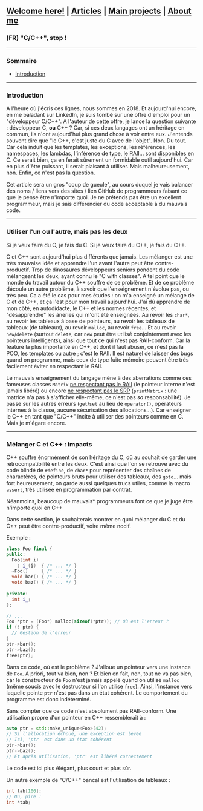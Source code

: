 ## [Welcome here!](https://vpenando.github.io) | [Articles](https://vpenando.github.io/articles.html) | [Main projects](https://vpenando.github.io/projects.html) | [About me](https://vpenando.github.io/about.html)

### (FR) "C/C++", stop !

---

### Sommaire
* [Introduction](#introduction)



---

### Introduction
A l'heure où j'écris ces lignes, nous sommes en 2018. Et aujourd'hui encore, en me baladant sur LinkedIn, je suis tombé sur une offre d'emploi pour un "développeur C/C++". A l'auteur de cette offre, je lance la question suivante : développeur C, **ou** C++ ?
Car, si ces deux langages ont un héritage en commun, ils n'ont aujourd'hui plus grand chose à voir entre eux. J'entends souvent dire que "le C++, c'est juste du C avec de l'objet". Non. Du tout. Car cela induit que les templates, les exceptions, les références, les namespaces, les lambdas, l'inférence de type, le RAII... sont disponibles en C. Ce serait bien, ça en ferait sûrement un formidable outil aujourd'hui. Car en plus d'être puissant, il serait plaisant à utiliser. Mais malheureusement, non.
Enfin, ce n'est pas la question.

Cet article sera un gros "coup de gueule", au cours duquel je vais balancer des noms / liens vers des sites / lien GitHub de programmeurs faisant ce que je pense être n'importe quoi. Je ne prétends pas être un excellent programmeur, mais je sais différencier du code acceptable à du mauvais code.


---


### Utiliser l'un ou l'autre, mais pas les deux
Si je veux faire du C, je fais du C. Si je veux faire du C++, je fais du C++.

C et C++ sont aujourd'hui plus différents que jamais. Les mélanger est une très mauvaise idée et apprendre l'un avant l'autre peut être contre-productif. Trop de ~~dinosaures~~ développeurs seniors pondent du code mélangeant les deux, ayant connu le "C with classes". A tel point que le monde du travail autour du C++ souffre de ce problème. Et de ce problème découle un autre problème, à savoir que l'enseignement n'évolue pas, ou très peu. Ca a été le cas pour mes études : on m'a enseigné un mélange de C et de C++, et ça l'est pour mon travail aujourd'hui. J'ai dû apprendre de mon côté, en autodidacte, le C++ et les normes récentes, et "désapprendre" les âneries qui m'ont été enseignées. Au revoir les `char*`, au revoir les tableaux à base de pointeurs, au revoir les tableaux de tableaux (de tableaux), au revoir `malloc`, au revoir `free`... Et au revoir `new`/`delete` (surtout `delete`, car `new` peut être utilisé conjointement avec les pointeurs intelligents), ainsi que tout ce qui n'est pas RAII-conform. Car la feature la plus importante en C++, et dont il faut abuser, ce n'est pas la POO, les templates ou autre ; c'est le RAII. Il est naturel de laisser des bugs quand on programme, mais ceux de type fuite mémoire peuvent être très facilement éviter en respectant le RAII.

Le mauvais enseignement du langage mène à des aberrations comme ces fameuses classes `Matrix` [ne respectant pas le RAII](https://github.com/nkt/cpp-matrix/blob/master/Matrix.hpp) (le pointeur interne n'est jamais libéré) ou encore [ne respectant pas le SRP](https://github.com/hyominchoi/Cpp-matrix-class/blob/master/Matrix.h) (`printMatrix` : une matrice n'a pas à s'afficher elle-même, ce n'est pas *sa* responsabilité). Je passe sur les autres erreurs (`get`/`set` au lieu de `operator()`, opérateurs internes à la classe, aucune sécurisation des allocations...). Car enseigner le C++ en tant que "C/C++" incite à utiliser des pointeurs comme en C. Mais je m'égare encore.


---


### Mélanger C et C++ : impacts
C++ souffre énormément de son héritage du C, dû au souhait de garder une rétrocompatibilité entre les deux. C'est ainsi que l'on se retrouve avec du code blindé de `#define`, de `char*` pour représenter des chaînes de charactères, de pointeurs bruts pour utiliser des tableaux, des `goto`... mais fort heureusement, on garde aussi quelques trucs utiles, comme la macro `assert`, très utilisée en programmation par contrat.

Néanmoins, beaucoup de mauvais* programmeurs font ce que je juge être n'importe quoi en C++

Dans cette section, je souhaiterais montrer en quoi mélanger du C et du C++ peut être contre-productif, voire même nocif.

Exemple :

```cpp
class Foo final {
public:
  Foo(int i)
    : i_(i)  { /* ... */ }
  ~Foo()     { /* ... */ }
  void bar() { /* ... */ }
  void baz() { /* ... */ }
  
private:
  int i_;
};

// ...
Foo *ptr = (Foo*) malloc(sizeof(*ptr)); // Où est l'erreur ?
if (! ptr) {
  // Gestion de l'erreur
}
ptr->bar();
ptr->baz();
free(ptr);
```

Dans ce code, où est le problème ? J'alloue un pointeur vers une instance de `Foo`. A priori, tout va bien, non ? Et bien en fait, non, tout ne va pas bien, car le constructeur de `Foo` n'est jamais appelé quand on utilise `malloc` (même soucis avec le destructeur si l'on utilise `free`). Ainsi, l'instance vers laquelle pointe `ptr` n'est pas dans un état cohérent. Le comportement du programme est donc indéterminé.

Sans compter que ce code n'est absolument pas RAII-conform. Une utilisation propre d'un pointeur en C++ ressemblerait à :
```cpp
auto ptr = std::make_unique<Foo>(42);
// Si l'allocation échoue, une exception est levée
// Ici, 'ptr' est dans un état cohérent
ptr->bar();
ptr->baz();
// Et après utilisation, 'ptr' est libéré correctement
```

Le code est ici plus élégant, plus court et plus sûr.

Un autre exemple de "C/C++" bancal est l'utilisation de tableaux :
```cpp
int tab[100];
// Ou, pire :
int *tab;
```
